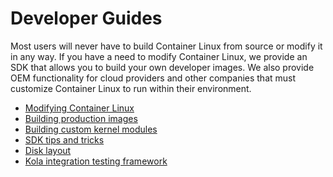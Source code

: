 # Developer Guides

Most users will never have to build Container Linux from source or modify it in any way. If you have a need to modify Container Linux, we provide an SDK that allows you to build your own developer images. We also provide OEM functionality for cloud providers and other companies that must customize Container Linux to run within their environment.

* [Modifying Container Linux][mod-cl]
* [Building production images][production-images]
* [Building custom kernel modules][kernel-modules]
* [SDK tips and tricks][sdk-tips]
* [Disk layout][disk-layout]
* [Kola integration testing framework][mantle-utils]


[sdk-tips]: sdk-tips-and-tricks.md
[disk-layout]: sdk-disk-partitions.md
[production-images]: sdk-building-production-images.md
[mod-cl]: sdk-modifying-coreos.md
[kernel-modules]: kernel-modules.md
[mantle-utils]: https://github.com/coreos/mantle/blob/master/README.md#kola
